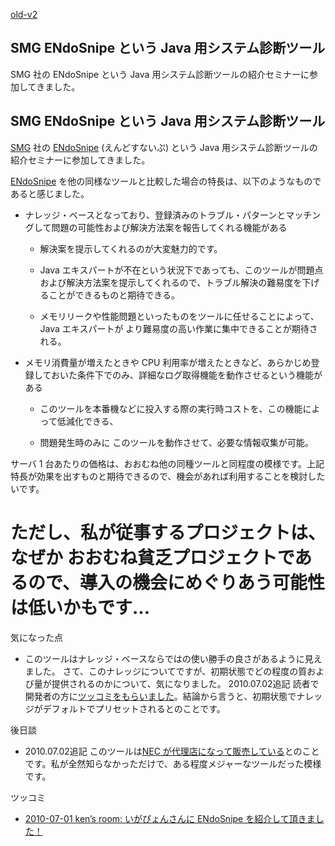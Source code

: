 [old-v2](ig100701-orig.html)

## SMG ENdoSnipe という Java 用システム診断ツール

SMG 社の ENdoSnipe という Java 用システム診断ツールの紹介セミナーに参加してきました。


## SMG ENdoSnipe という Java 用システム診断ツール

[SMG](http://www.smg.co.jp/) 社の [ENdoSnipe](http://endosnipe.smg.co.jp/) (えんどすないぷ) という Java 用システム診断ツールの紹介セミナーに参加してきました。

[ENdoSnipe](http://endosnipe.smg.co.jp/) を他の同様なツールと比較した場合の特長は、以下のようなものであると感じました。


* ナレッジ・ベースとなっており、登録済みのトラブル・パターンとマッチングして問題の可能性および解決方法案を報告してくれる機能がある
  

  * 解決案を提示してくれるのが大変魅力的です。
    
  * Java エキスパートが不在という状況下であっても、このツールが問題点および解決方法案を提示してくれるので、トラブル解決の難易度を下げることができるものと期待できる。
    
  * メモリリークや性能問題といったものをツールに任せることによって、Java エキスパートが より難易度の高い作業に集中できることが期待される。
  

  
* メモリ消費量が増えたときや CPU 利用率が増えたときなど、あらかじめ登録しておいた条件下でのみ、詳細なログ取得機能を動作させるという機能がある
  

  * このツールを本番機などに投入する際の実行時コストを、この機能によって低減化できる、
    
  * 問題発生時のみに このツールを動作させて、必要な情報収集が可能。
  

サーバ 1 台あたりの価格は、おおむね他の同種ツールと同程度の模様です。上記特長が効果を出すものと期待できるので、機会があれば利用することを検討したいです。
# ただし、私が従事するプロジェクトは、なぜか おおむね貧乏プロジェクトであるので、導入の機会にめぐりあう可能性は低いかもです…

気になった点


* このツールはナレッジ・ベースならではの使い勝手の良さがあるように見えました。
  さて、このナレッジについてですが、初期状態でどの程度の質および量が提供されるのかについて、気になりました。
  2010.07.02追記 読者で開発者の方に[ツッコミをもらいました](http://d.hatena.ne.jp/KenichiroMurata/20100701/p2)。結論から言うと、初期状態でナレッジがデフォルトでプリセットされるとのことです。

後日談


* 2010.07.02追記 このツールは[NEC が代理店になって販売している](http://www.atmarkit.co.jp/news/200901/28/nec.html)とのことです。私が全然知らなかっただけで、ある程度メジャーなツールだった模様です。

ツッコミ


* [2010-07-01 ken’s room: いがぴょんさんに ENdoSnipe を紹介して頂きました！](http://d.hatena.ne.jp/KenichiroMurata/20100701/p2)